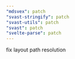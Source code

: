 ```yaml
---
"mdsvex": patch
"svast-stringify": patch
"svast-utils": patch
"svast": patch
"svelte-parse": patch
---
```


fix layout path resolution
